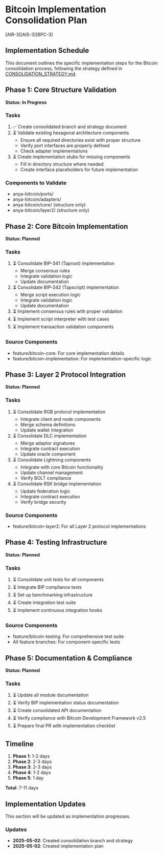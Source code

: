 # Bitcoin Implementation Consolidation Plan

[AIR-3][AIS-3][BPC-3]

## Implementation Schedule

This document outlines the specific implementation steps for the Bitcoin consolidation process, following the strategy defined in [CONSOLIDATION_STRATEGY.md](./CONSOLIDATION_STRATEGY.md).

## Phase 1: Core Structure Validation

**Status: In Progress**

### Tasks

1. ✅ Create consolidated branch and strategy document
2. ⏳ Validate existing hexagonal architecture components
   - Ensure all required directories exist with proper structure
   - Verify port interfaces are properly defined
   - Check adapter implementations
3. ⏳ Create implementation stubs for missing components
   - Fill in directory structure where needed
   - Create interface placeholders for future implementation

### Components to Validate

- anya-bitcoin/ports/
- anya-bitcoin/adapters/
- anya-bitcoin/core/ (structure only)
- anya-bitcoin/layer2/ (structure only)

## Phase 2: Core Bitcoin Implementation

**Status: Planned**

### Tasks

1. ⏳ Consolidate BIP-341 (Taproot) implementation
   - Merge consensus rules
   - Integrate validation logic
   - Update documentation
2. ⏳ Consolidate BIP-342 (Tapscript) implementation
   - Merge script execution logic
   - Integrate validation logic
   - Update documentation
3. ⏳ Implement consensus rules with proper validation
4. ⏳ Implement script interpreter with test cases
5. ⏳ Implement transaction validation components

### Source Components

- feature/bitcoin-core: For core implementation details
- feature/bitcoin-implementation: For implementation-specific logic

## Phase 3: Layer 2 Protocol Integration

**Status: Planned**

### Tasks

1. ⏳ Consolidate RGB protocol implementation
   - Integrate client and node components
   - Merge schema definitions
   - Update wallet integration
2. ⏳ Consolidate DLC implementation
   - Merge adaptor signatures
   - Integrate contract execution
   - Update oracle component
3. ⏳ Consolidate Lightning components
   - Integrate with core Bitcoin functionality
   - Update channel management
   - Verify BOLT compliance
4. ⏳ Consolidate RSK bridge implementation
   - Update federation logic
   - Integrate contract execution
   - Verify bridge security

### Source Components

- feature/bitcoin-layer2: For all Layer 2 protocol implementations

## Phase 4: Testing Infrastructure

**Status: Planned**

### Tasks

1. ⏳ Consolidate unit tests for all components
2. ⏳ Integrate BIP compliance tests
3. ⏳ Set up benchmarking infrastructure
4. ⏳ Create integration test suite
5. ⏳ Implement continuous integration hooks

### Source Components

- feature/bitcoin-testing: For comprehensive test suite
- All feature branches: For component-specific tests

## Phase 5: Documentation & Compliance

**Status: Planned**

### Tasks

1. ⏳ Update all module documentation
2. ⏳ Verify BIP implementation status documentation
3. ⏳ Create consolidated API documentation
4. ⏳ Verify compliance with Bitcoin Development Framework v2.5
5. ⏳ Prepare final PR with implementation checklist

## Timeline

1. **Phase 1**: 1-2 days
2. **Phase 2**: 2-3 days
3. **Phase 3**: 2-3 days
4. **Phase 4**: 1-2 days
5. **Phase 5**: 1 day

**Total**: 7-11 days

## Implementation Updates

This section will be updated as implementation progresses.

### Updates

- **2025-05-02**: Created consolidation branch and strategy
- **2025-05-02**: Created implementation plan
